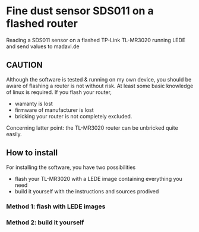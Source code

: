 # Fine dust sensor SDS011 on a flashed router
Reading a SDS011 sensor on a flashed TP-Link TL-MR3020 running LEDE and send values to madavi.de

## CAUTION
Although the software is tested & running on my own device, you should be aware of flashing a router is not without risk.
At least some basic knowledge of linux is required.
If you flash your router,
- warranty is lost
- firmware of manufacturer is lost
- bricking your router is not completely excluded.

Concerning latter point: the TL-MR3020 router can be unbricked quite easily.

## How to install
For installing the software, you have two possibilities
- flash your TL-MR3020 with a LEDE image containing everything you need
- build it yourself with the instructions and sources prodived

### Method 1: flash with LEDE images
### Method 2: build it yourself
